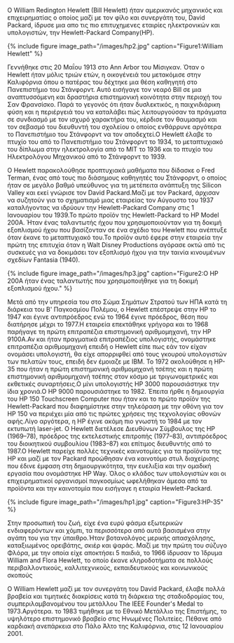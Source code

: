 O William Redington Hewlett (Bill Hewlett) ήταν αμερικανός μηχανικός και επιχειρηματίας ο οποίος μαζί με τον φίλο και συνεργάτη του, David Packard, ίδρυσε μια απο τις πιο επιτυχημενες εταιρίες ηλεκτρονικών και υπολογιστών, την Hewlett-Packard Company(HP).

{% include figure image_path="/images/hp2.jpg" caption="Figure1:William Hewlett" %}

Γεννήθηκε στις 20 Μαΐου 1913 στο Ann Arbor του Μίσιγκαν. Όταν ο Hewlett ήταν μόλις τριών ετών, η οικογένειά του μετακόμισε στην Καλιφόρνια όπου ο πατέρας του δέχτηκε μια θέση καθηγητή στο Πανεπιστήμιο του Στάνφορντ. Αυτό εισήγαγε τον νεαρό Bill σε μια αναπτυσσόμενη και δραστήρια επιστημονική κοινότητα στην περιοχή του Σαν Φρανσίσκο. Παρά το γεγονός ότι ήταν δυσλεκτικός, η παιχνιδιάρικη φύση και η περιέργειά του να καταλάβει πώς λειτουργούσαν τα πράγματα σε συνδιασμό με τον ισχυρό χαρακτήρα του, κέρδισε τον θαυμασμό και τον σεβασμό του διευθυντή του σχολείου ο οποίος ενθάρρυνε αργότερα το Πανεπιστήμιο του Στάνφορντ να τον αποδεχτεί.Ο Hewlett έλαβε το πτυχίο του από το Πανεπιστήμιο του Στάνφορντ το 1934, το μεταπτυχιακό του δίπλωμα στην ηλεκτρολογία από το MIT το 1936 και το πτυχίο του Ηλεκτρολόγου Μηχανικού από το Στάνφορντ το 1939.

Ο Hewlett παρακολούθησε προπτυχιακά μαθήματα που δίδασκε ο Fred Terman, ένας από τους πιο διάσημους καθηγητές του Στάνφορντ, ο οποίος ήταν σε μεγάλο βαθμό υπεύθυνος για τη μετέπειτα ανάπτυξη της Silicon Valley και εκεί γνώρισε τον David Packard.Μαζί με τον Packard, άρχισαν να συζητούν για το σχηματισμό μιας εταιρείας τον Αύγουστο του 1937 καταλήγοντας να ιδρύουν την Hewlett-Packard Company στις 1 Ιανουαρίου του 1939.Το πρώτο προϊόν της Hewlett-Packard το HP Model 200A. Ήταν ένας ταλαντωτής ήχου που χρησιμοποιούνταν για τη δοκιμή εξοπλισμού ήχου που βασίζονταν σε ένα σχέδιο του Hewlett που ανέπτυξε όταν έκανε το μεταπτυχιακό του.Το προϊόν αυτό έφερε στην εταιρεία την πρώτη της επιτυχία όταν η Walt Disney Productions αγόρασε οκτώ από τις συσκευές για να δοκιμάσει τον εξοπλισμό ήχου για την ταινία κινουμένων σχεδίων Fantasia (1940).

{% include figure image_path="/images/hp3.jpg" caption="Figure2:Ο HP 200A ήταν ένας ταλαντωτής που χρησιμοποιήθηκε για τη δοκιμή εξοπλισμού ήχου." %}

Μετά από την υπηρεσία του στο Σώμα Σημάτων Στρατού των ΗΠΑ κατά τη διάρκεια του Β' Παγκοσμίου Πολέμου, ο Hewlett επέστρεψε στην HP το 1947 και έγινε αντιπρόεδρος ενώ το 1964 έγινε πρόεδρος, θέση που διατήρησε μέχρι το 1977.Η εταιρεία επεκτάθηκε γρήγορα και το 1968 παρήγαγε τη πρώτη επιτραπέζια επιστημονική αριθμομηχανή, την HP 9100A.Αν και ήταν πραγματικά επιτραπέζιος υπολογιστής, ονομάστηκε επιτραπέζια αριθμομηχανή επειδή ο Hewlett είπε πως εάν τον είχαν ονομάσει υπολογιστή, θα είχε απορριφθεί από τους γκουρού υπολογιστών των πελατών τους, επειδή δεν έμοιαζε με IBM. Το 1972 ακολούθησε η HP-35 που ήταν η πρώτη επιστημονική αριθμομηχανή τσέπης και η πρώτη επιστημονική αριθμομηχανή τσέπης στον κόσμο με τριγωνομετρικές και εκθετικές συναρτήσεις.Ο μίνι υπολογιστής HP 3000 παρουσιάστηκε την ίδια χρονιά.Ο HP 9000 παρουσιάστηκε το 1982. Έπειτα ήρθε η δημιουργία του HP 150 Touchscreen Computer που ήταν και το πρώτο προϊόν της Hewlett-Packard που διαφημίστηκε στην τηλεόραση με την οθόνη για τον HP 150 να περιέχει μία από τις πρώτες χρήσεις της τεχνολογίας οθονών αφής.Λίγο αργότερα, η HP έγινε ακόμη πιο γνωστή το 1984 με τον εκτυπωτή laser-jet.
Ο Hewlett διετέλεσε Διευθύνων Σύμβουλος της HP (1969–78), πρόεδρος της εκτελεστικής επιτροπής (1977–83), αντιπρόεδρος του διοικητικού συμβουλίου (1983–87) και επίτιμος διευθυντής από το 1987.Ο Hewlett παρείχε πολλές τεχνικές καινοτομίες για τα προϊόντα της HP και μαζί με τον Packard προώθησαν ένα καινοτόμο στυλ διαχείρισης που έδινε έμφαση στη δημιουργικότητα, την ευελιξία και την ομαδική εργασία που ονομάστηκε HP Way. Όλος ο κλάδος των υπολογιστών και οι επιχειρηματικοί οργανισμοί παγκοσμίως ωφελήθηκαν άμεσα από τα προϊόντα και την καινοτομία που εισήγαγε η εταιρία Hewlett-Packard.

{% include figure image_path="/images/hp1.jpg" caption="Figure3:HP-35" %}

Στην προσωπική του ζωή, είχε ένα ευρύ φάσμα εξωτερικών ενδιαφερόντων και χόμπι, τα περισσότερα από αυτά βασισμένα στην αγάπη του για την ύπαιθρο.Ήταν βοτανολόγος μερικής απασχόλησης, καταξιωμένος ορειβάτης, σκιέρ και ψαράς. Μαζί με την πρώτη του σύζυγο Φλόρα, με την οποία είχε αποκτήσει 5 παιδιά, το 1966 ίδρυσαν το Ίδρυμα William and Flora Hewlett, το οποίο έκανε κληροδοτήματα σε πολλούς περιβαλλοντικούς, καλλιτεχνικούς, εκπαιδευτικούς και κοινωνικούς σκοπούς

Ο William Hewlett μαζί με τον συνεργάτη του David Packard, έλαβε πολλά βραβεία και τιμητικές διακρίσεις κατά τη διάρκεια της σταδιοδρομίας του, συμπεριλαμβανομένου του μετάλλου The IEEE Founder's Medal το 1973.Αργότερα. το 1983 τιμήθηκε με το Εθνικό Μετάλλιο της Επιστήμης, το υψηλότερο επιστημονικό βραβείο στις Ηνωμένες Πολιτείες. Πέθανε από καρδιακή ανεπάρκεια στο Πάλο Άλτο της Καλιφόρνια, στις 12 Ιανουαρίου 2001.
